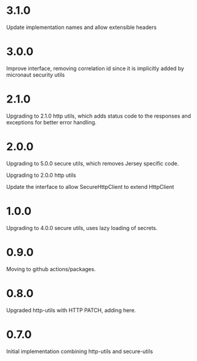 # 3.1.0

Update implementation names and allow extensible headers

# 3.0.0

Improve interface, removing correlation id since it is implicitly added by micronaut security utils

# 2.1.0

Upgrading to 2.1.0 http utils, which adds status code to the responses and exceptions for better error handling.

# 2.0.0

Upgrading to 5.0.0 secure utils, which removes Jersey specific code.

Upgrading to 2.0.0 http utils

Update the interface to allow SecureHttpClient to extend HttpClient

# 1.0.0

Upgrading to 4.0.0 secure utils, uses lazy loading of secrets.

# 0.9.0

Moving to github actions/packages.

# 0.8.0

Upgraded http-utils with HTTP PATCH, adding here.

# 0.7.0

Initial implementation combining http-utils and secure-utils

